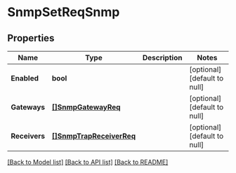 # SnmpSetReqSnmp

## Properties
Name | Type | Description | Notes
------------ | ------------- | ------------- | -------------
**Enabled** | **bool** |  | [optional] [default to null]
**Gateways** | [**[]SnmpGatewayReq**](SnmpGatewayReq.md) |  | [optional] [default to null]
**Receivers** | [**[]SnmpTrapReceiverReq**](SnmpTrapReceiverReq.md) |  | [optional] [default to null]

[[Back to Model list]](../README.md#documentation-for-models) [[Back to API list]](../README.md#documentation-for-api-endpoints) [[Back to README]](../README.md)


